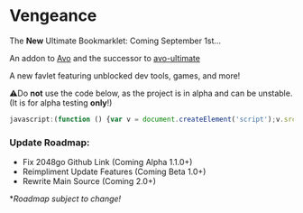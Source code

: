 # Vengeance
The **New** Ultimate Bookmarklet: Coming September 1st...

An addon to [Avo](https://github.com/FogNetwork/Avo) and the successor to [avo-ultimate](https://github.com/Browncha023/avo-ultimate)

A new favlet featuring unblocked dev tools, games, and more!

⚠️Do **not** use the code below, as the project is in alpha and can be unstable. (It is for alpha testing **only**!)

```js
javascript:(function () {var v = document.createElement('script');v.src = 'https://cdn.jsdelivr.net/gh/Browncha023/Vengeance@v1.1.0-alpha/script.min.js';document.body.appendChild(v);}())
```

### Update Roadmap:
- Fix 2048go Github Link (Coming Alpha 1.1.0+)
- Reimpliment Update Features (Coming Beta 1.0+)
- Rewrite Main Source (Coming 2.0+)

**Roadmap subject to change!*
